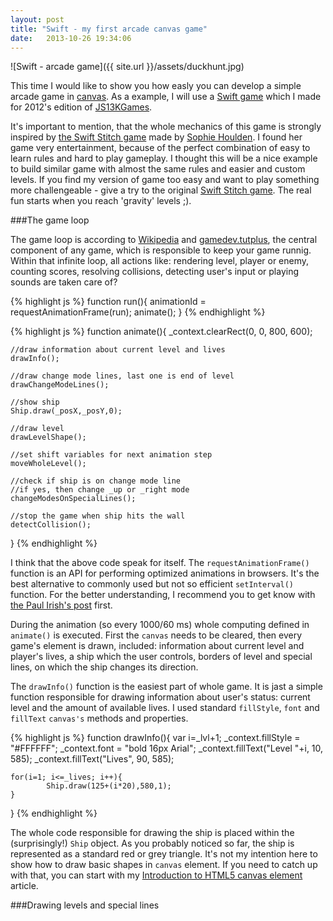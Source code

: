```yaml
---
layout: post
title: "Swift - my first arcade canvas game"
date:   2013-10-26 19:34:06
---
```

![Swift - arcade game]({{ site.url }}/assets/duckhunt.jpg)  

This time I would like to show you how easly you can develop a simple arcade game in [canvas][canvas]. As a example, I will use a [Swift game][swift_game] which I made for 2012's edition of [JS13KGames][jsk13_games]. 

<!--more-->

It's important to mention, that the whole mechanics of this game is strongly inspired by [the Swift Stitch game][original_swift] made by [Sophie Houlden][sophiehoulden]. I found her game very entertainment, because of the perfect combination of easy to learn rules and hard to play gameplay. I thought this will be a nice example to build similar game with almost the same rules and easier and custom levels. If you find my version of game too easy and want to play something more challengeable - give a try to the original [Swift Stitch game][original_swift_demo]. The real fun starts when you reach 'gravity' levels ;).

###The game loop

The game loop is according to [Wikipedia][wiki_game] and [gamedev.tutplus][gamedev_loop], the central component of any game, which is responsible to keep your game runnig. Within that infinite loop, all actions like: rendering level, player or enemy, counting scores, resolving collisions, detecting user's input or playing sounds are taken care of? 

{% highlight js %}
function run(){
  animationId = requestAnimationFrame(run);
  animate();
}
{% endhighlight %}

{% highlight js %}
function animate(){
	_context.clearRect(0, 0, 800, 600);                
	                        
	//draw information about current level and lives
	drawInfo();

	//draw change mode lines, last one is end of level
	drawChangeModeLines();

	//show ship                
	Ship.draw(_posX,_posY,0);

	//draw level
	drawLevelShape();

	//set shift variables for next animation step
	moveWholeLevel();
	                        
	//check if ship is on change mode line
	//if yes, then change _up or _right mode
	changeModesOnSpecialLines();
	        
	//stop the game when ship hits the wall        
	detectCollision();
}
{% endhighlight %}

I think that the above code speak for itself. The `requestAnimationFrame()` function is an API for performing optimized animations in browsers. It's the best alternative to commonly used but not so efficient `setInterval()` function. For the better understanding, I recommend you to get know with [the Paul Irish's post][paul_irish] first.

During the animation (so every 1000/60 ms) whole computing defined in `animate()` is executed. First the `canvas` needs to be cleared, then every game's element is drawn, included: information about current level and player's lives, a ship which the user controls, borders of level and special lines, on which the ship changes its direction. 

The `drawInfo()` function is the easiest part of whole game. It is jast a simple function responsible for drawing information about user's status: current level and the amount of available lives. I used standard `fillStyle`, `font` and `fillText` `canvas's` methods and properties.

{% highlight js %}
function drawInfo(){
	var i=_lvl+1;
    _context.fillStyle = "#FFFFFF";
    _context.font = "bold 16px Arial";
    _context.fillText("Level "+i, 10, 585);
    _context.fillText("Lives", 90, 585);

    for(i=1; i<=_lives; i++){
            Ship.draw(125+(i*20),580,1);
    }
}
{% endhighlight %}

The whole code responsible for drawing the ship is placed within the (surprisingly!) `Ship` object. As you probably noticed so far, the ship is represented as a standard red or grey triangle. It's not my intention here to show how to draw basic shapes in `canvas` element. If you need to catch up with that, you can start with my [Introduction to HTML5 canvas element][canvas_introduction] article.

###Drawing levels and special lines



[canvas]: http://diveintohtml5.info/canvas.html
[swift_game]: http://js13kgames.com/entries/swift
[jsk13_games]: http://js13kgames.com/
[original_swift]: http://swiftstitch.sophiehoulden.com/
[sophiehoulden]: http://www.sophiehoulden.com/
[original_swift_demo]: http://swiftstitch.sophiehoulden.com/demo/
[wiki_game]: http://en.wikipedia.org/wiki/Game_programming
[gamedev_loop]: http://gamedev.tutsplus.com/articles/glossary/quick-tip-what-is-the-game-loop/
[paul_irish]: http://www.paulirish.com/2011/requestanimationframe-for-smart-animating/
[canvas_introduction]: http://www.cognifide.com/blogs/ux/introdution-to-html5-canvas-element/